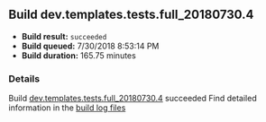 ## Build dev.templates.tests.full_20180730.4
- **Build result:** `succeeded`
- **Build queued:** 7/30/2018 8:53:14 PM
- **Build duration:** 165.75 minutes
### Details
Build [dev.templates.tests.full_20180730.4](https://winappstudio.visualstudio.com/web/build.aspx?pcguid=a4ef43be-68ce-4195-a619-079b4d9834c2&builduri=vstfs%3a%2f%2f%2fBuild%2fBuild%2f26070) succeeded
Find detailed information in the [build log files](https://uwpctdiags.blob.core.windows.net/buildlogs/dev.templates.tests.full_20180730.4_logs.zip)
